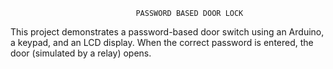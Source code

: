                                 PASSWORD BASED DOOR LOCK
This project demonstrates a password-based door switch using an Arduino, a keypad, and an LCD display. When the correct password is entered, the door (simulated by a relay) opens.
